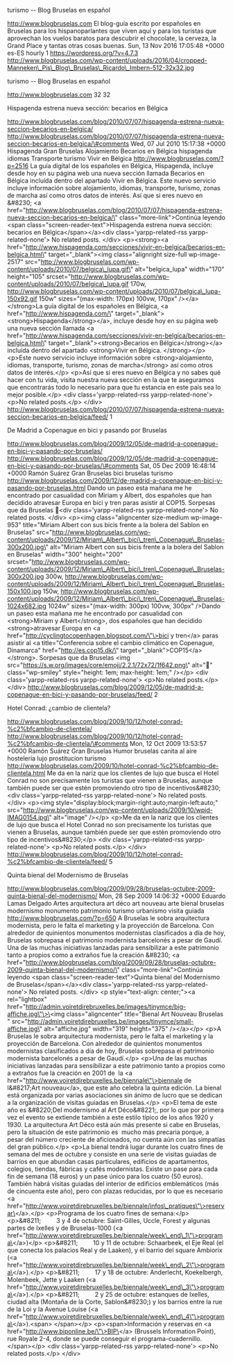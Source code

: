 turismo -- Blog Bruselas en español

http://www.blogbruselas.com El blog-guía escrito por españoles en
Bruselas para los hispanoparlantes que viven aquí y para los turistas
que aprovechan los vuelos baratos para descubrir el chocolate, la
cerveza, la Grand Place y tantas otras cosas buenas. Sun, 13 Nov 2016
17:05:48 +0000 es-ES hourly 1 https://wordpress.org/?v=4.7.3
http://www.blogbruselas.com/wp-content/uploads/2016/04/cropped-Manneken\_Pis\_Blog\_Bruselas\_Ricardo\_Imbern-512-32x32.jpg

turismo -- Blog Bruselas en español

http://www.blogbruselas.com 32 32

Hispagenda estrena nueva sección: becarios en Bélgica

http://www.blogbruselas.com/blog/2010/07/07/hispagenda-estrena-nueva-seccion-becarios-en-belgica/
http://www.blogbruselas.com/blog/2010/07/07/hispagenda-estrena-nueva-seccion-becarios-en-belgica/\#comments
Wed, 07 Jul 2010 15:17:38 +0000 Hispagenda Gran Bruselas Alojamiento
Becarios en Bélgica hispagenda idiomas Transporte turismo Vivir en
Bélgica http://www.blogbruselas.com/?p=2516 La guía digital de los
españoles en Bélgica, Hispagenda, incluye desde hoy en su página web una
nueva sección llamada Becarios en Bélgica incluída dentro del apartado
Vivir en Bélgica. Este nuevo servicio incluye información sobre
alojamiento, idiomas, transporte, turismo, zonas de marcha así como
otros datos de interés. Así que si eres nuevo en &\#8230; \<a
href=\"http://www.blogbruselas.com/blog/2010/07/07/hispagenda-estrena-nueva-seccion-becarios-en-belgica/\"
class=\"more-link\"\>Continúa leyendo \<span
class=\"screen-reader-text\"\>Hispagenda estrena nueva sección: becarios
en Bélgica\</span\>\</a\>\<div class=\'yarpp-related-rss
yarpp-related-none\'\> No related posts. \</div\> \<p\>\<strong\>\<a
href=\"http://www.hispagenda.com/secciones/vivir-en-belgica/becarios-en-belgica.html\"
target=\"\_blank\"\>\<img class=\"alignright size-full wp-image-2517\"
src=\"http://www.blogbruselas.com/wp-content/uploads/2010/07/belgica\_lupa.gif\"
alt=\"belgica\_lupa\" width=\"170\" height=\"105\"
srcset=\"http://www.blogbruselas.com/wp-content/uploads/2010/07/belgica\_lupa.gif
170w,
http://www.blogbruselas.com/wp-content/uploads/2010/07/belgica\_lupa-150x92.gif
150w\" sizes=\"(max-width: 170px) 100vw, 170px\" /\>\</a\>\</strong\>La
guía digital de los españoles en Bélgica, \<a
href=\"http://www.hispagenda.com/\"
target=\"\_blank\"\>\<strong\>Hispagenda\</strong\>\</a\>, incluye desde
hoy en su página web una nueva sección llamada \<a
href=\"http://www.hispagenda.com/secciones/vivir-en-belgica/becarios-en-belgica.html\"
target=\"\_blank\"\>\<strong\>Becarios en Bélgica\</strong\>\</a\>
incluída dentro del apartado \<strong\>Vivir en Bélgica.
\</strong\>\</p\> \<p\>Este nuevo servicio incluye información sobre
\<strong\>alojamiento, idiomas, transporte, turismo, zonas de
marcha\</strong\> así como otros datos de interés.\</p\> \<p\>Así que si
eres nuevo en Bélgica y no sabes qué hacer con tu vida, visita nuestra
nueva sección en la que te aseguramos que encontrarás todo lo necesario
para que tu estancia en este país sea lo mejor posible.\</p\> \<div
class=\'yarpp-related-rss yarpp-related-none\'\> \<p\>No related
posts.\</p\> \</div\>
http://www.blogbruselas.com/blog/2010/07/07/hispagenda-estrena-nueva-seccion-becarios-en-belgica/feed/
1

De Madrid a Copenague en bici y pasando por Bruselas

http://www.blogbruselas.com/blog/2009/12/05/de-madrid-a-copenague-en-bici-y-pasando-por-bruselas/
http://www.blogbruselas.com/blog/2009/12/05/de-madrid-a-copenague-en-bici-y-pasando-por-bruselas/\#comments
Sat, 05 Dec 2009 16:48:14 +0000 Ramón Suárez Gran Bruselas bici bruselas
turismo
http://www.blogbruselas.com/2009/12/de-madrid-a-copenague-en-bici-y-pasando-por-bruselas.html
Dando un paseo esta mañana me he encontrado por casualidad con Miriam y
Albert, dos españoles que han decidido atravesar Europa en bici y tren
paras asistir al COP15. Sorpesas que da Bruselas 🙂\<div
class=\'yarpp-related-rss yarpp-related-none\'\> No related posts.
\</div\> \<p\>\<img class=\"aligncenter size-medium wp-image-953\"
title=\"Miriam Albert con sus bicis frente a la bolera del Sablon en
Bruselas\"
src=\"http://www.blogbruselas.com/wp-content/uploads/2009/12/Miriam\_Albert\_bici\_tren\_Copenague\_Bruselas-300x200.jpg\"
alt=\"Miriam Albert con sus bicis frente a la bolera del Sablon en
Bruselas\" width=\"300\" height=\"200\"
srcset=\"http://www.blogbruselas.com/wp-content/uploads/2009/12/Miriam\_Albert\_bici\_tren\_Copenague\_Bruselas-300x200.jpg
300w,
http://www.blogbruselas.com/wp-content/uploads/2009/12/Miriam\_Albert\_bici\_tren\_Copenague\_Bruselas-150x100.jpg
150w,
http://www.blogbruselas.com/wp-content/uploads/2009/12/Miriam\_Albert\_bici\_tren\_Copenague\_Bruselas-1024x682.jpg
1024w\" sizes=\"(max-width: 300px) 100vw, 300px\" /\>Dando un paseo esta
mañana me he encontrado por casualidad con \<strong\>Miriam y
Albert\</strong\>, dos españoles que han decidido \<strong\>atravesar
Europa en \<a href=\"http://cyclingtocopenhagen.blogspot.com/\"\>bici y
tren\</a\> paras asistir al \<a title=\"Conferencia sobre el cambio
climático en Copenague, Dinamarca\" href=\"http://es.cop15.dk/\"
target=\"\_blank\"\>COP15\</a\>\</strong\>. Sorpesas que da Bruselas
\<img src=\"https://s.w.org/images/core/emoji/2.2.1/72x72/1f642.png\"
alt=\"🙂\" class=\"wp-smiley\" style=\"height: 1em; max-height: 1em;\"
/\>\</p\> \<div class=\'yarpp-related-rss yarpp-related-none\'\> \<p\>No
related posts.\</p\> \</div\>
http://www.blogbruselas.com/blog/2009/12/05/de-madrid-a-copenague-en-bici-y-pasando-por-bruselas/feed/
2

Hotel Conrad: ¿cambio de clientela?

http://www.blogbruselas.com/blog/2009/10/12/hotel-conrad-%c2%bfcambio-de-clientela/
http://www.blogbruselas.com/blog/2009/10/12/hotel-conrad-%c2%bfcambio-de-clientela/\#comments
Mon, 12 Oct 2009 13:53:57 +0000 Ramón Suárez Gran Bruselas Humor
bruselas canita al aire hosteleria lujo prostitucion turismo
http://www.blogbruselas.com/2009/10/hotel-conrad-%c2%bfcambio-de-clientela.html
Me da en la nariz que los clientes de lujo que busca el Hotel Conrad no
son precisamente los turistas que vienen a Bruselas, aunque también
puede ser que estén promoviendo otro tipo de incentivos&\#8230;\<div
class=\'yarpp-related-rss yarpp-related-none\'\> No related posts.
\</div\> \<p\>\<img
style=\"display:block;margin-right:auto;margin-left:auto;\"
src=\"http://www.blogbruselas.com/wp-content/uploads/2009/10/wpid-IMAG0154.jpg\"
alt=\"image\" /\>\</p\> \<p\>Me da en la nariz que los clientes de lujo
que busca el Hotel Conrad no son precisamente los turistas que vienen a
Bruselas, aunque también puede ser que estén promoviendo otro tipo de
incentivos&\#8230;\</p\> \<div class=\'yarpp-related-rss
yarpp-related-none\'\> \<p\>No related posts.\</p\> \</div\>
http://www.blogbruselas.com/blog/2009/10/12/hotel-conrad-%c2%bfcambio-de-clientela/feed/
5

Quinta bienal del Modernismo de Bruselas

http://www.blogbruselas.com/blog/2009/09/28/bruselas-octubre-2009-quinta-bienal-del-modernismo/
Mon, 28 Sep 2009 14:06:32 +0000 Eduardo Lamas Delgado Artes arquitectura
art déco art nouveau arte bienal bruselas modernismo monumento
patrimonio turismo urbanismo visita guiada
http://www.blogbruselas.com/?p=650 A Bruselas le sobra arquitectura
modernista, pero le falta el marketing y la proyección de Barcelona. Con
alrededor de quinientos monumentos modernistas clasificados a día de
hoy, Bruselas sobrepasa el patrimonio modernista barcelonés a pesar de
Gaudí. Una de las muchas iniciativas lanzadas para sensibilizar a este
patrimonio tanto a propios como a extraños fue la creación &\#8230; \<a
href=\"http://www.blogbruselas.com/blog/2009/09/28/bruselas-octubre-2009-quinta-bienal-del-modernismo/\"
class=\"more-link\"\>Continúa leyendo \<span
class=\"screen-reader-text\"\>Quinta bienal del Modernismo de
Bruselas\</span\>\</a\>\<div class=\'yarpp-related-rss
yarpp-related-none\'\> No related posts. \</div\> \<p
style=\"text-align: center;\"\>\<a rel=\"lightbox\"
href=\"http://admin.voiretdirebruxelles.be/images/tinymce/big-affiche.jpg\"\>\<img
class=\"aligncenter\" title=\"Bienal Art Nouveau Bruselas \"
src=\"http://admin.voiretdirebruxelles.be/images/tinymce/small-affiche.jpg\"
alt=\"affiche.jpg\" width=\"319\" height=\"375\" /\>\</a\>\</p\> \<p\>A
Bruselas le sobra arquitectura modernista, pero le falta el marketing y
la proyección de Barcelona. Con alrededor de quinientos monumentos
modernistas clasificados a día de hoy, Bruselas sobrepasa el patrimonio
modernista barcelonés a pesar de Gaudí.\</p\> \<p\>Una de las muchas
iniciativas lanzadas para sensibilizar a este patrimonio tanto a propios
como a extraños fue la creación en 2001 de  la \<a
href=\"http://www.voiretdirebruxelles.be/biennale\"\>biennale de
l&\#8217;Art nouveau\</a\>, que este año celebra la quinta edición. La
bienal está organizada por varias asociaciones sin ánimo de lucro que se
dedican a la organización de visitas guiadas en Bruselas.\</p\> \<p\>El
tema de este año es &\#8220;Del modernismo al Art Déco&\#8221;, por lo
que por primera vez el evento se extiende también a este estilo
típico de los años 1920 y 1930. La arquitectura Art Déco está aún más
presente si cabe en Bruselas, pero la situación de este patrimonio es
 mucho más precaria porque, a pesar del número creciente de
aficionados, no cuenta aún con las simpatías del gran público.\</p\>
\<p\>La bienal tendrá lugar durante los cuatro fines de semana del mes
de octubre y consiste en una serie de visitas guiadas de barrios en que
abundan casas particulares, edificios de apartamentos, colegios,
tiendas, fábricas y cafés modernistas. Existe un pase para cada fin de
semana (18 euros) y un pase único para los cuatro (50 euros). También
habrá visitas guiadas del interior de edificios emblemáticos (más de
cincuenta este año), pero con plazas reducidas, por lo que es necesario
\<a
href=\"http://www.voiretdirebruxelles.be/biennale/infos\_pratiques\"\>reservar\</a\>.\</p\>
\<p\>Programa de los cuatro fines de semana:\</p\> \<p\>&\#8211;        
3 y 4 de octubre: Saint-Gilles, Uccle, Forest y algunas partes de
Ixelles y de Bruselas-1000 (\<a
href=\"http://www.voiretdirebruxelles.be/biennale/week\_end\_1\"\>programa\</a\>)\</p\>
\<p\>&\#8211;         10 y 11 de octubre: Schaarbeek, el Eje Real (el
que conecta los palacios Real y de Laaken), y el barrio del square
Ambiorix (\<a
href=\"http://www.voiretdirebruxelles.be/biennale/week\_end\_2\"\>programa\</a\>).\</p\>
\<p\>&\#8211;         17 y 18 de octubre: Anderlecht, Koekelbergh,
Molenbeek, Jette y Laaken (\<a
href=\"http://www.voiretdirebruxelles.be/biennale/week\_end\_3\"\>programa\</a\>).\</p\>
\<p\>&\#8211;         2 y 25 de octubre: estanques de Ixelles, ciudad
alta (Montaña de la Corte, Sablon&\#8230;) y los barrios entre la rue de
la Loi y la Avenue Louise (\<a
href=\"http://www.voiretdirebruxelles.be/biennale/week\_end\_4\"\>programa\</a\>).\<span\>
\</span\>\</p\> \<p\>\<span\>Información y reservas en \<a
href=\"http://www.biponline.be/\"\>BIP\</a\> (Brussels Information
Point), rue Royale 2-4, donde se puede conseguir el
programa-cuadernillo.\</span\>\</p\> \<div class=\'yarpp-related-rss
yarpp-related-none\'\> \<p\>No related posts.\</p\> \</div\>
